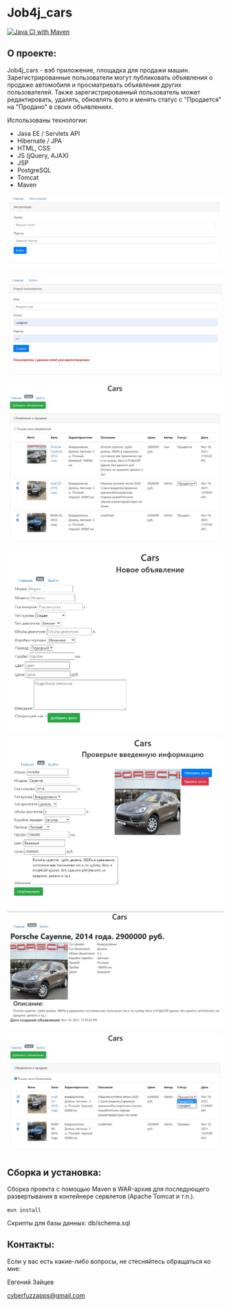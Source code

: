 # Job4j_cars

[![Java CI with Maven](https://github.com/CyberfuzZ-Apps/job4j_cars/actions/workflows/maven.yml/badge.svg)](https://github.com/CyberfuzZ-Apps/job4j_cars/actions/workflows/maven.yml)

## О проекте:

Job4j_cars - вэб приложение, площадка для продажи машин. 
Зарегистрированные пользователи могут публиковать объявления
о продаже автомобиля и просматривать объявления других пользователей.
Также зарегистрированный пользователь может редактировать, удалять, 
обновлять фото и менять статус с "Продается" на "Продано" в своих объявлениях.

Использованы технологии:

- Java EE / Servlets API
- Hibernate / JPA
- HTML, CSS
- JS (jQuery, AJAX)
- JSP
- PostgreSQL
- Tomcat
- Maven

![](images/1.jpg)

![](images/2.jpg)

![](images/5.jpg)

![](images/3.jpg)

![](images/4.jpg)

![](images/7.jpg)

![](images/6.jpg)

## Сборка и установка:
Сборка проекта с помощью Maven в WAR-архив для последующего
развертывания в контейнере сервлетов (Apache Tomcat и т.п.).

`mvn install`

Скрипты для базы данных: db/schema.sql

## Контакты:
Если у вас есть какие-либо вопросы, не стесняйтесь обращаться ко мне:

Евгений Зайцев

[cyberfuzzapps@gmail.com](mailto:cyberfuzzapps@gmail.com)
